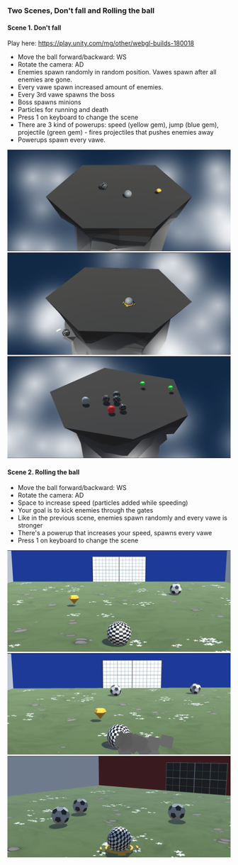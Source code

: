 ### Two Scenes, Don't fall and Rolling the ball

#### Scene 1. Don't fall
Play here: https://play.unity.com/mg/other/webgl-builds-180018

- Move the ball forward/backward: WS
- Rotate the camera: AD
- Enemies spawn randomly in random position. Vawes spawn after all enemies are gone.
- Every vawe spawn increased amount of enemies.
- Every 3rd vawe spawns the boss
- Boss spawns minions
- Particles for running and death
- Press 1 on keyboard to change the scene
- There are 3 kind of powerups: speed (yellow gem), jump (blue gem), projectile (green gem) - fires projectiles that pushes enemies away
- Powerups spawn every vawe.


<p align="center">
  <img src="https://github.com/koiiNyan/JuniorProgrammer-CreateWithCode01/blob/main/Prototype04/Images/1.png">
  <img src="https://github.com/koiiNyan/JuniorProgrammer-CreateWithCode01/blob/main/Prototype04/Images/2.png">
  <img src="https://github.com/koiiNyan/JuniorProgrammer-CreateWithCode01/blob/main/Prototype04/Images/3.png">
</p>

#### Scene 2. Rolling the ball
- Move the ball forward/backward: WS
- Rotate the camera: AD
- Space to increase speed (particles added while speeding)
- Your goal is to kick enemies through the gates
- Like in the previous scene, enemies spawn randomly and every vawe is stronger
- There's a powerup that increases your speed, spawns every vawe
- Press 1 on keyboard to change the scene

<p align="center">
  <img src="https://github.com/koiiNyan/JuniorProgrammer-CreateWithCode01/blob/main/Prototype04/Images/4.png">
  <img src="https://github.com/koiiNyan/JuniorProgrammer-CreateWithCode01/blob/main/Prototype04/Images/5.png">
  <img src="https://github.com/koiiNyan/JuniorProgrammer-CreateWithCode01/blob/main/Prototype04/Images/6.png">
</p>
